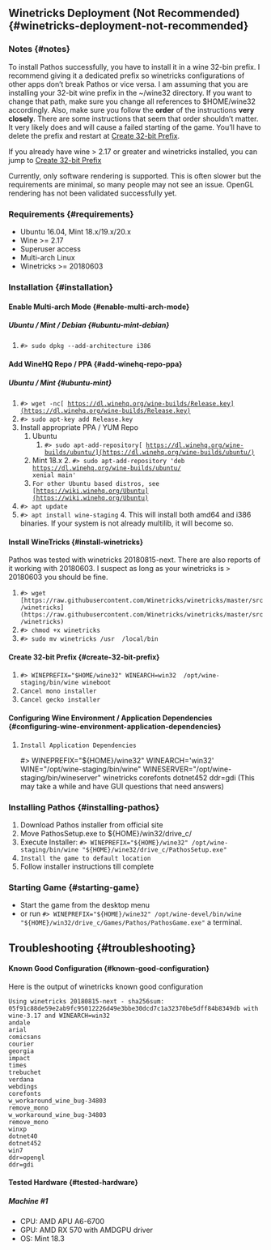 ## Winetricks Deployment (Not Recommended) {#winetricks-deployment-not-recommended}


### Notes {#notes}

To install Pathos successfully, you have to install it in a wine 32-bin prefix. I recommend giving it a dedicated prefix so winetricks configurations of other apps don’t break Pathos or vice versa. I am assuming that you are installing your  32-bit wine prefix in the ~/wine32 directory. If you want to change that path, make sure you change all references to $HOME/wine32 accordingly. Also, make sure you follow the **order** of the instructions **very closely**. There are some instructions that seem that order shouldn’t matter. It very likely does and will cause a failed starting of the game. You’ll have to delete the prefix and restart at [Create 32-bit Prefix](#create-32-bit-prefix).

If you already have wine > 2.17 or greater and winetricks installed, you can jump to [Create 32-bit Prefix](#create-32-bit-prefix)

Currently, only software rendering is supported. This is often slower but the requirements are minimal, so many people may not see an issue. OpenGL rendering has not been validated successfully yet. 


### Requirements {#requirements}



* Ubuntu 16.04, Mint 18.x/19.x/20.x
* Wine >= 2.17
* Superuser access
* Multi-arch Linux
* Winetricks >= 20180603


### Installation {#installation}


#### Enable Multi-arch Mode {#enable-multi-arch-mode}


##### Ubuntu / Mint / Debian {#ubuntu-mint-debian}



1. `#> sudo dpkg --add-architecture i386`


#### Add WineHQ Repo / PPA {#add-winehq-repo-ppa}


##### Ubuntu / Mint {#ubuntu-mint}



1. <code>#> wget -nc[ https://dl.winehq.org/wine-builds/Release.key](https://dl.winehq.org/wine-builds/Release.key)</code>
2. <code>#> sudo apt-key add Release.key</code>
3. Install appropriate PPA / YUM Repo
    1. Ubuntu
        1. <code>#> sudo apt-add-repository[ https://dl.winehq.org/wine-builds/ubuntu/](https://dl.winehq.org/wine-builds/ubuntu/)</code>
    2. Mint 18.x 
        2. <code>#> sudo apt-add-repository 'deb https://dl.winehq.org/wine-builds/ubuntu/ xenial main'</code>
    3. <code>For other Ubuntu based distros, see [https://wiki.winehq.org/Ubuntu](https://wiki.winehq.org/Ubuntu)</code>
4. <code>#> apt update </code>
5. <code>#> apt install wine-staging</code>
    4. This will install both amd64 and i386 binaries. If your system is not already multilib, it will become so. 


#### Install WineTricks {#install-winetricks}

Pathos was tested with winetricks 20180815-next. There are also reports of it working with 20180603. I suspect as long as your winetricks is > 20180603 you should be fine. 

1. `#> wget [https://raw.githubusercontent.com/Winetricks/winetricks/master/src/winetricks](https://raw.githubusercontent.com/Winetricks/winetricks/master/src/winetricks)`
1. `#> chmod +x winetricks`
1. `#> sudo mv winetricks /usr  /local/bin`



#### Create 32-bit Prefix  {#create-32-bit-prefix}

1. `#> WINEPREFIX="$HOME/wine32" WINEARCH=win32  /opt/wine-staging/bin/wine wineboot`
2. `Cancel mono installer`
3. `Cancel gecko installer`


#### Configuring Wine Environment  / Application Dependencies {#configuring-wine-environment-application-dependencies}

1. `Install Application Dependencies`

    \#> WINEPREFIX="${HOME}/wine32" WINEARCH='win32' WINE="/opt/wine-staging/bin/wine" WINESERVER="/opt/wine-staging/bin/wineserver" winetricks corefonts dotnet452 ddr=gdi
(This may take a while and have GUI questions that need answers)





### Installing Pathos {#installing-pathos}

1. Download Pathos installer from official site
2. Move PathosSetup.exe to ${HOME}/win32/drive_c/
3. Execute Installer:  `#> WINEPREFIX="${HOME}/wine32" /opt/wine-staging/bin/wine "${HOME}/wine32/drive_c/PathosSetup.exe"`
4. `Install the game to default location`
5. Follow installer instructions till complete


### Starting Game {#starting-game}

* Start the game from the desktop menu 
* or run `#> WINEPREFIX="${HOME}/wine32" /opt/wine-devel/bin/wine "${HOME}/win32/drive_c/Games/Pathos/PathosGame.exe"` a terminal.


## Troubleshooting {#troubleshooting}


#### Known Good Configuration {#known-good-configuration}

Here is the output of winetricks known good configuration


```
Using winetricks 20180815-next - sha256sum: 05f91c88de59e2ab9fc95012226d49e3bbe30dcd7c1a32370be5dff84b8349db with wine-3.17 and WINEARCH=win32
andale
arial
comicsans
courier
georgia
impact
times
trebuchet
verdana
webdings
corefonts
w_workaround_wine_bug-34803
remove_mono
w_workaround_wine_bug-34803
remove_mono
winxp
dotnet40
dotnet452
win7
ddr=opengl
ddr=gdi
```



#### Tested Hardware {#tested-hardware}

##### Machine #1

* CPU: AMD APU A6-6700
* GPU: AMD RX 570 with AMDGPU driver
* OS: Mint 18.3

